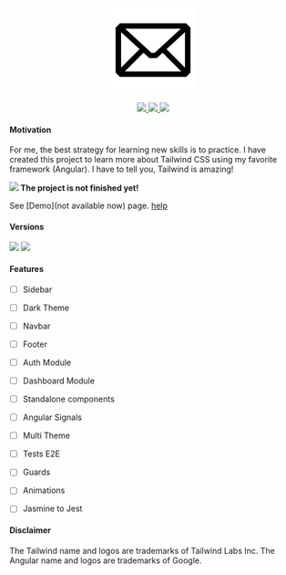 <p align="center">
    <img src="src/assets/preview/logo.png" width="150">
</p>

<p align="center">
    <a href="https://github.com:Everseed/sms-gateway-app/stargazers">
        <img height= "24" src="https://img.shields.io/github/stars/Everseed/sms-gateway-app?colorA=1e1e28&colorB=c9cbff&style=for-the-badge">
    </a>
    <a href="https://github.com:Everseed/sms-gateway-app/issues">
        <img height= "24" src="https://img.shields.io/github/issues/Everseed/sms-gateway-app?colorA=1e1e28&colorB=f7be95&style=for-the-badge">
    </a>
    <a href="https://github.com:Everseed/sms-gateway-app/contributors">
        <img height= "24" src="https://img.shields.io/github/contributors/Everseed/sms-gateway-app?colorA=1e1e28&colorB=b1e1a6&style=for-the-badge">
    </a>
</p>


#### Motivation

For me, the best strategy for learning new skills is to practice. I have created this project to learn more about Tailwind CSS using my favorite framework (Angular). I have to tell you, Tailwind is amazing!

<b><img src="https://cdn-icons-png.flaticon.com/512/6897/6897039.png" width="14"/> The project is not finished yet!</b>

See [Demo](not available now) page.
[help](https://github.com/lannodev/angular-tailwind/blob/main/src/app/modules/auth/auth.component.ts)

#### Versions

<a href="https://angular.io"><img height= "24" src= "https://img.shields.io/badge/Angular 18-DD0031?style=for-the-badge&logo=angular&logoColor=white"></a> <a href="https://tailwindcss.com"><img height= "24" src= "https://img.shields.io/badge/Tailwind 3-0ea5e9?style=for-the-badge&logo=tailwind-css&logoColor=white"></a>

#### Features

- [ ] Sidebar
- [ ] Dark Theme
- [ ] Navbar
- [ ] Footer
- [ ] Auth Module
- [ ] Dashboard Module
- [ ] Standalone components
- [ ] Angular Signals
- [ ] Multi Theme
- [ ] Tests E2E
- [ ] Guards
- [ ] Animations
- [ ] Jasmine to Jest



#### Disclaimer

The Tailwind name and logos are trademarks of Tailwind Labs Inc.
The Angular name and logos are trademarks of Google.